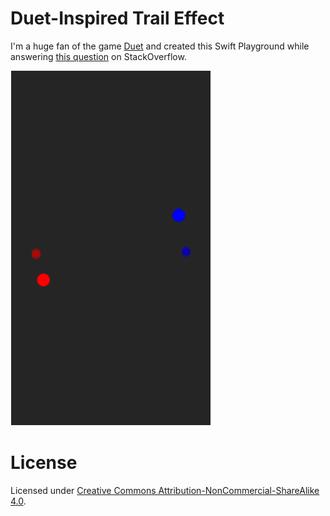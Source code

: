 # Duet-Inspired Trail Effect

I'm a huge fan of the game [Duet](http://www.duetgame.com/) and created this Swift Playground while answering [this question](http://stackoverflow.com/questions/27459417/nodes-path-particle-effect-with-spritekit/) on StackOverflow.

![Gif demoing effect](Duet_demo.gif)

# License

Licensed under [Creative Commons Attribution-NonCommercial-ShareAlike 4.0](http://creativecommons.org/licenses/by-nc-sa/4.0/).

